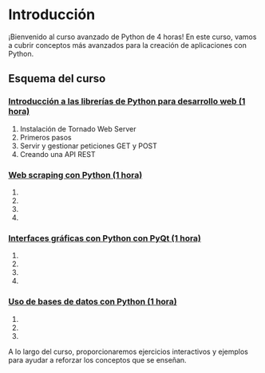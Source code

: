 # Introducción
¡Bienvenido al curso avanzado de Python de 4 horas! En este curso, vamos a cubrir conceptos más avanzados para la creación de aplicaciones con Python.

## Esquema del curso
### [Introducción a las librerías de Python para desarrollo web (1 hora)](https://github.com/dgallards/ "Introducción a las librerías de Python para desarrollo web (1 hora)") 

1. Instalación de Tornado Web Server
2. Primeros pasos
3. Servir y gestionar peticiones GET y POST
4. Creando una API REST

### [Web scraping con Python (1 hora)](https://github.com/dgallards/ "Web scraping con Python (1 hora)")

1. 
2. 
3. 
4. 

### [Interfaces gráficas con Python con PyQt (1 hora)](https://github.com/dgallards/ "Interfaces gráficas con Python con PyQt (1 hora)")

1. 
2. 
3. 
4. 

### [Uso de bases de datos con Python (1 hora)](https://github.com/dgallards/ "Uso de bases de datos con Python (1 hora)")

1. 
2. 
3. 

A lo largo del curso, proporcionaremos ejercicios interactivos y ejemplos para ayudar a reforzar los conceptos que se enseñan.



